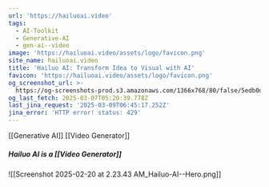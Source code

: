 ```yaml
---
url: 'https://hailuoai.video'
tags:
  - AI-Toolkit
  - Generative-AI
  - gen-ai--video
image: 'https://hailuoai.video/assets/logo/favicon.png'
site_name: hailuoai.video
title: 'Hailuo AI: Transform Idea to Visual with AI'
favicon: 'https://hailuoai.video/assets/logo/favicon.png'
og_screenshot_url: >-
  https://og-screenshots-prod.s3.amazonaws.com/1366x768/80/false/5edb0d0b07d2f5fe341d6fcd488b11ab9231c7172cb81ca9a927e19cb6f65ff1.jpeg
og_last_fetch: 2025-03-07T05:20:39.778Z
last_jina_request: '2025-03-09T06:45:17.252Z'
jina_error: 'HTTP error! status: 429'
---
```

[[Generative AI]] 
[[Video Generator]]

##### Hailuo AI is a [[Video Generator]]
![[Screenshot 2025-02-20 at 2.23.43 AM_Hailuo-AI--Hero.png]]

